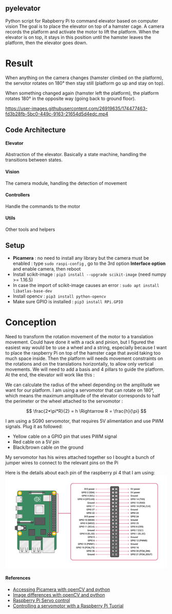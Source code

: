 ## pyelevator
Python script for Rabpberry Pi to command elevator based on computer vision
The goal is to place the elevator on top of a hamster cage. A camera records the platform and activate the motor to lift the platform. When the elevator is on top, it stays in this position until the hamster leaves the platform, then the elevator goes down.

# Result
When anything on the camera changes (hamster climbed on the platform), the servotor rotates on 180° then stay still (platform go up and stay on top).

When something changed again (hamster left the platform), the platform rotates 180° in the opposite way (going back to ground floor).

https://user-images.githubusercontent.com/26919635/174477463-fd3b28fb-5bc0-449c-9163-21654d5d4edc.mp4

## Code Architecture

#### Elevator
Abstraction of the elevator. Basically a state machine, handling the transitions between states.
#### Vision
The camera module, handling the detection of movement
#### Controllers
Handle the commands to the motor
#### Utils
Other tools and helpers

## Setup
- **Picamera** : no need to install any library but the camera must be enabled : type `sudo raspi-config` , go to the 3rd option **Interface option** and enable camera, then reboot
- Install scikit-image : `pip3 install --upgrade scikit-image` (need numpy >= 1.16.5)
- In case the import of scikit-image causes an error : `sudo apt install libatlas-base-dev`
- Install opencv : `pip3 install python-opencv`
- Make sure GPIO is installed : `pip3 install RPi.GPIO`


# Conception
Need to transform the rotation movement of the motor to a translation movement. Could have done it with a rack and pinion, but I figured the easiest way would be to use a wheel and a string, especially because I want to place the raspberry Pi on top of the hamster cage that avoid taking too much space inside.
Then the platform will needs movement constraints on the rotations and on the translations horizontally, to allow only vertical movements. We will need to add a basis and 4 pillars to guide the platform. At the end, the elevator will work like this :

We can calculate the radius of the wheel depending on the amplitude we want for our platform. I am using a servomotor that can rotate on 180°, which means the maximum amplitude of the elevator corresponds to half the perimeter or the wheel attached to the servomotor :

$$ \frac{2*\pi*R}{2} = h \Rightarrow R = \frac{h}{\pi} $$

I am using a SG90 servomotor, that requires 5V alimentation and use PWM signals. Plug it as followed:
- Yellow cable on a GPIO pin that uses PWM signal
- Red cable on a 5V pin
- Black/brown cable on the ground

My servomotor has his wires attached together so I bought a bunch of jumper wires to connect to the relevant pins on the Pi

Here is the details about each pin of the raspberry pi 4 that I am using: 
![GitHub Image](/raspberry-pins.png)


#### References
- [Accessing Picamera with openCV and python](https://www.pyimagesearch.com/2015/03/30/accessing-the-raspberry-pi-camera-with-opencv-and-python/)
- [Image differences with openCV and python](https://www.pyimagesearch.com/2017/06/19/image-difference-with-opencv-and-python/)
- [Raspberry Pi Servo control](https://techatronic.com/raspberry-pi-servo-control/)
- [Controlling a servomotor with a Raspberry Pi Tuorial](https://embeddedcircuits.com/raspberry-pi/tutorial/controlling-a-servo-motor-with-raspberry-pi-tutorial)

